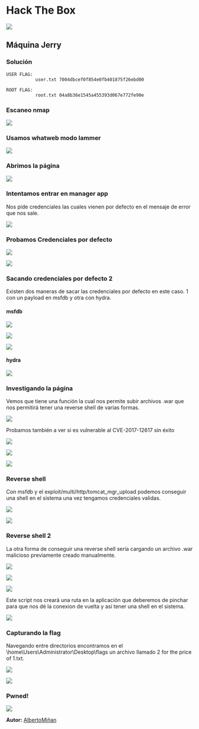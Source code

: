# Hack The Box
    
  

  ![](1.png)
  
## Máquina Jerry

  


### Solución
    
    USER FLAG: 
               user.txt 7004dbcef0f854e0fb401875f26ebd00
    
    ROOT FLAG: 
               root.txt 04a8b36e1545a455393d067e772fe90e
    
   

### Escaneo nmap

![](2.png)

### Usamos whatweb modo lammer

![](3.png)

### Abrimos la página

![](14.png)

### Intentamos entrar en manager app

Nos pide credenciales las cuales vienen por defecto en el mensaje de error que nos sale.

![](4.png)

### Probamos Credenciales por defecto

![](5.png)

![](6.png)

### Sacando credenciales por defecto 2

Existen dos maneras de sacar las credenciales por defecto en este caso. 1 con un payload en msfdb y otra con hydra.

#### msfdb

![](9.png)

![](10.png)

![](11.png)

#### hydra

![](hydra.png)

### Investigando la página

Vemos que tiene una función la cual nos permite subir archivos .war que nos permitirá tener una reverse shell de varias formas.

![](8.png)

Probamos también a ver si es vulnerable al CVE-2017-12617 sin éxito

![](7.png)

![](6.png)

![](7.png)

### Reverse shell

Con msfdb y el exploit/multi/http/tomcat_mgr_upload podemos conseguir una shell en el sistema una vez tengamos credenciales validas.

![](12.png)

![](13.png)

### Reverse shell 2

La otra forma de conseguir una reverse shell sería cargando un archivo .war malicioso previamente creado manualmente.

![](war1.png)

![](war2.png)

![](war3.png)

Este script nos creará una ruta en la aplicación que deberemos de pinchar para que nos dé la conexion de vuelta y así tener una shell en el sistema.

![](war4.png)

### Capturando la flag

Navegando entre directorios encontramos en el \home\Users\Administrator\Desktop\flags un archivo llamado 2 for the price of 1.txt.

![](15.png)

![](16.png)

### Pwned!

![](pwned.png)

**Autor:** [AlbertoMiñan](https://github.com/albertominan)
